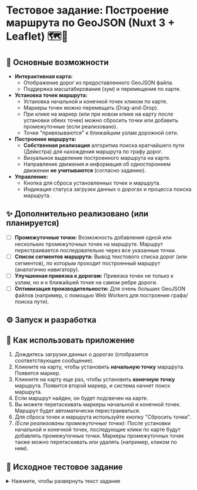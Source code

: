 # Тестовое задание: Построение маршрута по GeoJSON (Nuxt 3 + Leaflet) 🗺️📍

## 🚀 Основные возможности

* **Интерактивная карта:**
  * Отображение дорог из предоставленного GeoJSON файла.
  * Поддержка масштабирования (зум) и перемещения по карте.
* **Установка точек маршрута:**
  * Установка начальной и конечной точек кликом по карте.
  * Маркеры точек можно перемещать (Drag-and-Drop).
  * При клике на маркер (или при новом клике на карту после установки обеих точек) можно сбросить точки или добавить промежуточные (если реализовано).
  * Точки "привязываются" к ближайшим узлам дорожной сети.
* **Построение маршрута:**
  * **Собственная реализация** алгоритма поиска кратчайшего пути (Дейкстра) для нахождения маршрута по графу дорог.
  * Визуальное выделение построенного маршрута на карте.
  * Направление движения и информация об одностороннем движении **не учитываются** (согласно заданию).
* **Управление:**
  * Кнопка для сброса установленных точек и маршрута.
  * Индикация статуса загрузки данных о дорогах и процесса поиска маршрута.

## ✨ Дополнительно реализовано (или планируется)

* [ ] **Промежуточные точки:** Возможность добавления одной или нескольких промежуточных точек на маршруте. Маршрут перестраивается последовательно через все указанные точки.
* [ ] **Список сегментов маршрута:** Вывод текстового списка дорог (или сегментов), по которым проходит построенный маршрут (аналогично навигатору).
* [ ] **Улучшенная привязка к дорогам:** Привязка точек не только к узлам, но и к ближайшей точке на самом ребре дороги.
* [ ] **Оптимизация производительности:** Для очень больших GeoJSON файлов (например, с помощью Web Workers для построения графа/поиска пути).

## ⚙️ Запуск и разработка

## 📝 Как использовать приложение

1. Дождитесь загрузки данных о дорогах (отобразится соответствующее сообщение).
2. Кликните на карту, чтобы установить **начальную точку** маршрута. Появится маркер.
3. Кликните на карту еще раз, чтобы установить **конечную точку** маршрута. Появится второй маркер, и система начнет поиск маршрута.
4. Если маршрут найден, он будет подсвечен на карте.
5. Вы можете перетаскивать маркеры начальной и конечной точек. Маршрут будет автоматически перестраиваться.
6. Для сброса точек и маршрута используйте кнопку "Сбросить точки".
7. *(Если реализованы промежуточные точки)*: После установки начальной и конечной точек, последующие клики по карте будут добавлять промежуточные точки. Маркеры промежуточных точек также можно перетаскивать или удалять (например, кликом по ним).

## 📄 Исходное тестовое задание

<details>
  <summary>Нажмите, чтобы развернуть текст задания</summary>

  Необходимо разработать функционал построения маршрута на основе GeoJSON
  данных.
  Первое что необходимо - это получить GeoJSON данные по дорогам.
  В открытом доступе есть ArcGis база в формате Shapefiles
  Нужны только дороги. Эти данные необходимо будет перевести в GeoJSON.
  Далее нужно будет отразить все это в веб-приложении. Допускается использование
  готовых библиотек отрисовки карт (например mapbox, leaflet, OpenLayers и других
  аналогичных библиотек). Наличие тайлов необязательно.
  После этого нужно будет добавить возможность выбора начальной и конечной точки
  (просто кликом на карту). Допускается использование уже имеющихся библиотек поиска
  маршрутов, но хочется увидеть персональное решение.
  Основной требуемый функционал - это построение и отрисовка маршрута между двумя
  точками. Но это должен быть собственный код, а не плагин для mapbox и тп. Как и писал
  выше - можно использовать готовые библиотеки для сокращения работы с алгоритмами,
  но не логикой.
  Приложение должно включать в себя следующие функции:

  1. Интерактивная карта с отрисованными дорогами.
     a. Возможность зума
     b. Возможность перемещения
  2. Возможность проставления двух точек
     a. Точки либо как маркеры, с перемещением через DnD
     b. Либо в ручную простановка точек, но при клике она должна удаляться
  3. Нахождение кратчайшего маршрута между точками по дорогам. Путь должен
     подсвечиваться (направление/односторонки можно не учитывать)
  Дополнительно можно реализовать:
  1. Простановка нескольких точек и нахождение маршрутов между ними (ака
     промежуточные точки)
  2. Вывод дорог по которым идет маршрут в список (как в навигаторе)
  3. Персонализированное решение поиска кратчайших путей

</details>
